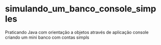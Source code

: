 # simulando_um_banco_console_simples
Praticando Java com orientação a objetos através de aplicação console criando um mini banco com contas simpls
